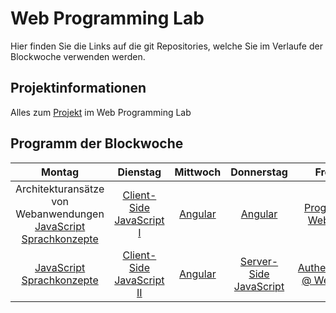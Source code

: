 # Web Programming Lab

Hier finden Sie die Links auf die git Repositories, welche Sie im Verlaufe der Blockwoche verwenden werden.

## Projektinformationen

Alles zum [Projekt](https://github.com/web-programming-lab/web-programming-lab-projekt) im Web Programming Lab


## Programm der Blockwoche

|                              Montag                              |          Dienstag         | Mittwoch |       Donnerstag       |          Freitag          |
|:----------------------------------------------------------------:|:-------------------------:|:--------:|:----------------------:|:-------------------------:|
| Architekturansätze von Webanwendungen  [JavaScript Sprachkonzepte](https://github.com/web-programming-lab/javascript-sprachkonzepte) | [Client-Side JavaScript I](https://github.com/web-programming-lab/javascript-clientside)  | [Angular](https://github.com/web-programming-lab/angular-seed)  | [Angular](https://github.com/web-programming-lab/angular-seed)                | [Progressive Web Apps](https://github.com/web-programming-lab/pwa-offline)      |
| [JavaScript Sprachkonzepte](https://github.com/web-programming-lab/javascript-sprachkonzepte)                                        | [Client-Side JavaScript II](https://github.com/web-programming-lab/typescript-jest-seed) | [Angular](https://github.com/web-programming-lab/angular-seed)  | [Server-Side JavaScript](https://github.com/web-programming-lab/nodejs-intro) | [Authentication @ Web Apps](https://github.com/web-programming-lab/node-authentication-seed) |
